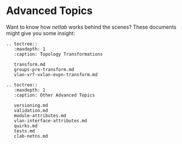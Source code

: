 # Advanced Topics

Want to know how _netlab_ works behind the scenes? These documents might give you some insight:

```eval_rst
.. toctree::
   :maxdepth: 1
   :caption: Topology Transformations

   transform.md
   groups-pre-transform.md
   vlan-vrf-vxlan-evpn-transform.md
```

```eval_rst
.. toctree::
   :maxdepth: 1
   :caption: Other Advanced Topics

   versioning.md
   validation.md
   module-attributes.md
   vlan-interface-attributes.md
   quirks.md
   tests.md
   clab-netns.md
```
